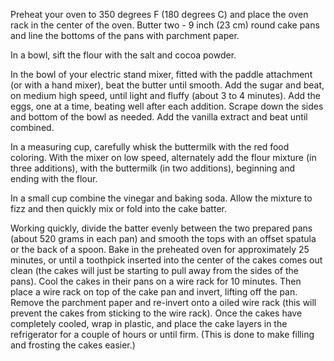 Preheat your oven to 350 degrees F (180 degrees C) and place the oven rack in the center of the oven. Butter two - 9 inch (23 cm) round cake pans and line the bottoms of the pans with parchment paper.

In a bowl, sift the flour with the salt and cocoa powder.  

In the bowl of your electric stand mixer, fitted with the paddle attachment (or with a hand mixer), beat the butter until smooth. Add the sugar and beat, on medium high speed, until light and fluffy (about 3 to 4 minutes). Add the eggs, one at a time, beating well after each addition. Scrape down the sides and bottom of the bowl as needed. Add the vanilla extract and beat until combined.

In a measuring cup, carefully whisk the buttermilk with the red food coloring. With the mixer on low speed, alternately add the flour mixture (in three additions), with the buttermilk (in two additions), beginning and ending with the flour.

In a small cup combine the vinegar and baking soda. Allow the mixture to fizz and then quickly mix or fold into the cake batter. 

Working quickly, divide the batter evenly between the two prepared pans (about 520 grams in each pan) and smooth the tops with an offset spatula or the back of a spoon. Bake in the preheated oven for approximately 25 minutes, or until a toothpick inserted into the center of the cakes comes out clean (the cakes will just be starting to pull away from the sides of the pans). Cool the cakes in their pans on a wire rack for 10 minutes. Then place a wire rack on top of the cake pan and invert, lifting off the pan. Remove the parchment paper and re-invert onto a oiled wire rack (this will prevent the cakes from sticking to the wire rack). Once the cakes have completely cooled, wrap in plastic, and place the cake layers in the refrigerator for a couple of hours or until firm. (This is done to make filling and frosting the cakes easier.)